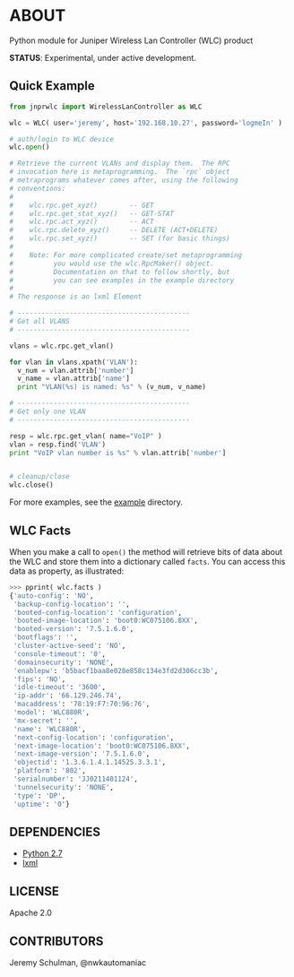 # ABOUT

Python module for Juniper Wireless Lan Controller (WLC) product

**STATUS**: Experimental, under active development.

## Quick Example

````python
from jnprwlc import WirelessLanController as WLC

wlc = WLC( user='jeremy', host='192.168.10.27', password='logmeIn' )

# auth/login to WLC device
wlc.open()

# Retrieve the current VLANs and display them.  The RPC
# invocation here is metaprogramming.  The `rpc` object
# metraprograms whatever comes after, using the following
# conventions:
#
#    wlc.rpc.get_xyz()        -- GET
#    wlc.rpc.get_stat_xyz()   -- GET-STAT
#    wlc.rpc.act_xyz()        -- ACT
#    wlc.rpc.delete_xyz()     -- DELETE (ACT+DELETE)
#    wlc.rpc.set_xyz()        -- SET (for basic things)
#
#    Note: For more complicated create/set metaprogramming
#          you would use the wlc.RpcMaker() object.
#          Documentation on that to follow shortly, but
#          you can see examples in the example directory
#
# The response is an lxml Element

# -------------------------------------------
# Get all VLANS
# -------------------------------------------

vlans = wlc.rpc.get_vlan()

for vlan in vlans.xpath('VLAN'):
  v_num = vlan.attrib['number']
  v_name = vlan.attrib['name']
  print "VLAN(%s) is named: %s" % (v_num, v_name)

# -------------------------------------------
# Get only one VLAN
# -------------------------------------------

resp = wlc.rpc.get_vlan( name="VoIP" )
vlan = resp.find('VLAN')
print "VoIP vlan number is %s" % vlan.attrib['number']


# cleanup/close
wlc.close()
````
  For more examples, see the [example](https://github.com/jeremyschulman/py-jnprwlc/tree/master/examples) directory.
  
## WLC Facts

  When you make a call to `open()` the method will retrieve bits of data about the WLC and store them
  into a dictionary called `facts`.  You can access this data as property, as illustrated:

````python
>>> pprint( wlc.facts )
{'auto-config': 'NO',
 'backup-config-location': '',
 'booted-config-location': 'configuration',
 'booted-image-location': 'boot0:WC075106.8XX',
 'booted-version': '7.5.1.6.0',
 'bootflags': '',
 'cluster-active-seed': 'NO',
 'console-timeout': '0',
 'domainsecurity': 'NONE',
 'enablepw': 'b5bacf1baa8e028e858c134e3fd2d306cc3b',
 'fips': 'NO',
 'idle-timeout': '3600',
 'ip-addr': '66.129.246.74',
 'macaddress': '78:19:F7:70:96:76',
 'model': 'WLC880R',
 'mx-secret': '',
 'name': 'WLC880R',
 'next-config-location': 'configuration',
 'next-image-location': 'boot0:WC075106.8XX',
 'next-image-version': '7.5.1.6.0',
 'objectid': '1.3.6.1.4.1.14525.3.3.1',
 'platform': '802',
 'serialnumber': 'JJ0211401124',
 'tunnelsecurity': 'NONE',
 'type': 'DP',
 'uptime': '0'}

````
## DEPENDENCIES

  * [Python 2.7](http://www.python.org/)
  * [lxml](http://lxml.de/index.html)

## LICENSE
  Apache 2.0

## CONTRIBUTORS
  Jeremy Schulman, @nwkautomaniac
